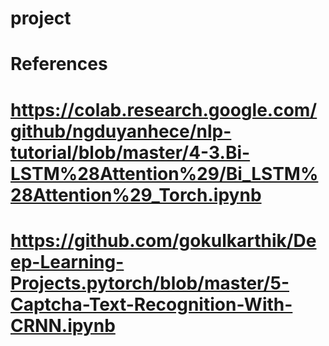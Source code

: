 # project
# References
# https://colab.research.google.com/github/ngduyanhece/nlp-tutorial/blob/master/4-3.Bi-LSTM%28Attention%29/Bi_LSTM%28Attention%29_Torch.ipynb
# https://github.com/gokulkarthik/Deep-Learning-Projects.pytorch/blob/master/5-Captcha-Text-Recognition-With-CRNN.ipynb
